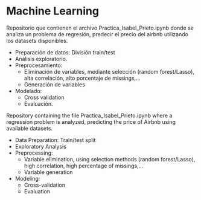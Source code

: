 # Machine Learning

Repositorio que contienen el archivo Practica_Isabel_Prieto.ipynb donde se analiza un problema de regresión, predecir el precio del airbnb utilizando los datasets disponibles.

- Preparación de datos: División train/test
- Análisis exploratorio.
- Preprocesamiento:
  - Eliminación de variables, mediante selección (random forest/Lasso), alta
    correlación, alto porcentaje de missings,...
  - Generación de variables
- Modelado:
  - Cross validation
  - Evaluación.


Repository containing the file Practica_Isabel_Prieto.ipynb where a regression problem is analyzed, predicting the price of Airbnb using available datasets.

- Data Preparation: Train/test split
- Exploratory Analysis
- Preprocessing:
  - Variable elimination, using selection methods (random forest/Lasso), high correlation, high percentage of missings,...
  - Variable generation
- Modeling:
  - Cross-validation
  - Evaluation
